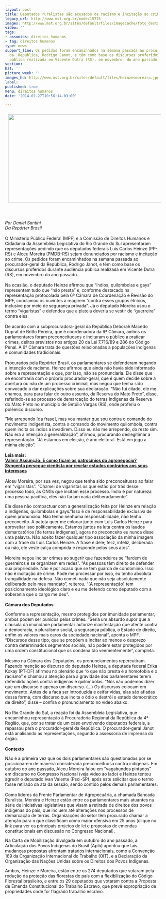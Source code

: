 ```yaml
---
layout: post
title: Deputados ruralistas são acusados de racismo e incitação ao crime
legacy_url: http://www.mst.org.br/node/15778
images: http://www.mst.org.br/sites/default/files/imagecache/foto_destaque/heinzeemoreira.jpg
video: ''
tags:
- assuntos: direitos humanos
- tag: direitos humanos
type: news
support_line: Os pedidos foram encaminhados na semana passada ao procurador-geral
  da  República, Rodrigo Janot, e têm como base os discursos proferidos  durante audiência
  pública realizada em Vicente Dutra (RS), em novembro  do ano passado.
section: 
hat: ''
picture_week: ''
images_hd: http://www.mst.org.br/sites/default/files/heinzeemoreira.jpg
label: 
published: true
menu: direitos humanos
date: '2014-02-27T10:56:14-03:00'

---
```

<p><img style="margin: 10px;" src="http://www.mst.org.br/sites/default/files/heinzeemoreira.png" alt="" height="289" width="580"></p><p><em><br><br>Por Daniel&nbsp;Santini<br>Da Repórter Brasil</em><br><br>O Ministério Público Federal (MPF) e a Comissão de Direitos Humanos e Cidadania da Assembleia Legislativa do Rio Grande do Sul apresentaram representações pedindo que os deputados federais Luis Carlos Heinze (PP-RS) e Alceu Moreira (PMDB-RS) sejam denunciados por racismo e incitação ao crime. Os pedidos foram encaminhados na semana passada ao procurador-geral da República, Rodrigo Janot, e têm como base os discursos proferidos durante audiência pública realizada em Vicente Dutra (RS), em novembro do ano passado.<br><br>Na ocasião, o deputado Heinze afirmou que “índios, quilombolas e gays” representam tudo que “não presta” e, conforme destacado na representação protocolada pela 6ª Câmara de Coordenação e Revisão do MPF, conclamou os ouvintes a reagirem “contra esses grupos étnicos, inclusive por meio de segurança privada”. Já o deputado Moreira usou o termo “vigaristas” e defendeu que a plateia deveria se vestir de “guerreira” contra eles.<br><br>De acordo com a subprocuradora-geral da República Deborah Macedo Duprat de Britto Pereira, que é coordenadora da 6ª Câmara, ambos os parlamentares foram preconceituosos e incitaram o público a praticar crimes, delitos previstos nos artigos 20 da Lei 7.716/89 e 286 do Código Penal. A 6ª Câmara trata de questões relacionadas a populações indígenas e comunidades tradicionais.<br><br>Procurados pela Repórter Brasil, os parlamentares se defenderam negando a intenção de racismo. Heinze afirmou que ainda não havia sido informado sobre a representação e que, por isso, não se pronunciaria. Ele disse que se encontraria com o próprio procurador-geral, que é quem decide sobre a abertura ou não de um processo criminal, mas negou que tenha sido convocado a dar explicações sobre sua declaração. “Não fui citado, ele me chamou, para para falar de outro assunto, da Reserva do Mato Preto”, disse, referindo-se ao processo de demarcação do terras indígenas da Reserva do Mato Preto no município de Getúlio Vargas (RS), onde proferiu o polêmico discurso.</p><p>”Me arrependo [da frase], mas vou manter que sou contra o comando do movimento indigenista, contra o comando do movimento quilombola, contra quem incita os índios a invadirem. Disso eu não me arrependo, do resto sim. Não era a intenção a generalização”, afirmou, procurando deslegitimar a representação. “Já estamos em eleição, é ano eleitoral. Está em jogo a minha eleição”.<br><strong><br>Leia mais:<br></strong><a href="http://www.mst.org.br/node/15776"><strong>Valmir Assunção: E como ficam os patrocínios do agronegócio? </strong><br></a><a href="http://www.mst.org.br/node/15775"><strong>Syngenta persegue cientista por revelar estudos contrários aos seus interesses </strong></a><br><br>Alceu Moreira, por sua vez, negou que tenha sido preconceituoso ao falar em “vigaristas”. “Chamei de vigaristas os que estão por trás desse processo todo, as ONGs que incitam esse processo. Índio é por natureza uma pessoa pacífica, eles não fariam nada deliberadamente”.</p><p>Ele disse não compactuar com a generalização feita por Heinze em relação a indígenas, quilombolas e gays.”Isso é de responsabilidade exclusiva de quem pronunciou. Não tenho nenhuma responsabilidade, não tenho preconceito. A patota quer me colocar junto com Luis Carlos Heinze para aproveitar isso politicamente. Estamos juntos na luta contra os laudos demarcatórios [de terras indígenas], agora no preconceito eu nunca disse uma palavra. Não aceito fazer qualquer tipo associação da minha imagem com a frase do Luis Carlos Heinze. A frase é dele; feliz, infeliz, deliberada ou não, ele veste calça comprida e responde pelos seus atos”.<br><br>Moreira negou incitar crimes ao sugerir que fazendeiros se “fardem de guerreiros e se organizem em redes”. “As pessoas têm direito de defender sua propriedade. Não é por acaso que se tem guarda de condomínio. Isso não é incitação de crime. Pode me processar por isso, eu tenho absoluta tranquilidade na defesa. Não cometi nada que não seja absolutamente deliberado pelo meu mandato”, reiterou. “[A representação] tem posicionamento ideológico claro e eu me defendo como deputado com a soberania que o cargo me deu”.<br><br><strong>Câmara dos Deputados</strong></p><p>Conforme a representação, mesmo protegidos por imunidade parlamentar, ambos podem ser punidos pelos crimes. “Seria um absurdo supor que a cláusula da imunidade parlamentar autorize manifestação que atente contra a democracia, o pluralismo social, a segurança pública, o Estado de direito, enfim os valores mais caros da sociedade nacional”, aponta o MPF. “Discursos desse tipo, que se propõem a incitar ao menos o desprezo contra determinados segmentos sociais, não podem estar protegidos por uma ordem constitucional que os condena tão veementemente”, completa.<br><br>Mesmo na Câmara dos Deputados, os pronunciamentos repercutiram. Fazendo menção ao discurso do deputado Heinze, a deputada federal Erika Kokay (PT-DF) afirmou no plenário que “o que não presta é a homofobia e o racismo” e chamou a atenção para a gravidade dos parlamentares terem defendido ações contra indígenas e quilombolas. “Nós não podemos dizer que um discurso é apenas um discurso. (…) Os discursos colocam em movimento. Antes de a faca ser introduzida e ceifar vidas, elas são afiadas dessa forma, com discurso que incita o ódio e destrói o estado democrático de direito”, disse – confira o pronunciamento no vídeo abaixo.<br><br>No Rio Grande do Sul, a reação foi da Assembleia Legislativa, que encaminhou representação à Procuradoria Regional da República da 4ª Região, que, por se tratar de um caso envolvendo deputados federais, a repassou para o procurador-geral da República. O procurador-geral Janot está analisando as representações, segundo a assessoria de imprensa do órgão.<br><br><strong>Contexto<br></strong></p><p>Não é a primeira vez que os dois parlamentares são questionados por se posicionarem de maneira considerada preconceituosa contra indígenas. Em outubro do ano passado, Alceu Moreira falou em “vagabundos pintados” em discurso no Congresso Nacional (veja vídeo ao lado) e Heinze tentou agredir o deputado Ivan Valente (Psol-SP), após este solicitar que o termo fosse retirado da ata da sessão, sendo contido pelos demais parlamentares.<br><br>Como líderes da Frente Parlamentar de Agropecuária, a chamada Bancada Ruralista, Moreira e Heinze estão entre os parlamentares mais atuantes na série de iniciativas legislativas que visam a retirada de direitos dos povos indígenas do país, que incluem até alterações nos processos de demarcação de terras. Organizações do setor têm procurado chamar a atenção para o que classificam como maior ofensiva em 25 anos (clique no link para ver os principais projetos de lei e propostas de emendas constitucionais em discussão no Congresso Nacional).</p><p>Na Carta de Mobilização divulgada em outubro do ano passado, a Articulação dos Povos Indígenas do Brasil (Apib) apontou que tais mudanças propostas afrontam tratados internacionais, como a Convenção 169 da Organização Internacional do Trabalho (OIT), e a Declaração da Organização das Nações Unidas sobre os Direitos dos Povos Indígenas.</p><p>Ambos, Heinze e Moreira, estão entre os 274 deputados que votaram pela redução da proteção das florestas do país com a flexibilização do Código Florestal brasileiro, e entre os 29 deputados que votaram contra a Proposta de Emenda Constitucional do Trabalho Escravo, que prevê expropriação de propriedades onde for flagrado trabalho escravo.</p>
